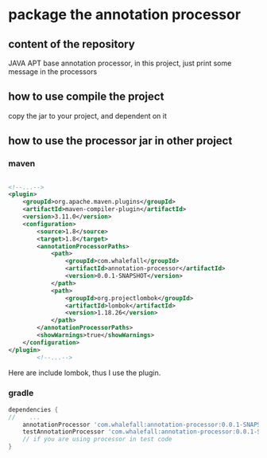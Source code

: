 # package the annotation processor

## content of the repository

JAVA APT base annotation processor, in this project, just print some message in the processors

## how to use compile the project

copy the jar to your project, and dependent on it 

## how to use the processor jar in other project

### maven

```xml

<!--...-->
<plugin>
    <groupId>org.apache.maven.plugins</groupId>
    <artifactId>maven-compiler-plugin</artifactId>
    <version>3.11.0</version>
    <configuration>
        <source>1.8</source>
        <target>1.8</target>
        <annotationProcessorPaths>
            <path>
                <groupId>com.whalefall</groupId>
                <artifactId>annotation-processor</artifactId>
                <version>0.0.1-SNAPSHOT</version>
            </path>
            <path>
                <groupId>org.projectlombok</groupId>
                <artifactId>lombok</artifactId>
                <version>1.18.26</version>
            </path>
        </annotationProcessorPaths>
        <showWarnings>true</showWarnings>
    </configuration>
</plugin>
        <!--...-->
```

Here are include lombok, thus I use the plugin.

### gradle

```groovy
dependencies {
//    ...
    annotationProcessor 'com.whalefall:annotation-processor:0.0.1-SNAPSHOT'
    testAnnotationProcessor 'com.whalefall:annotation-processor:0.0.1-SNAPSHOT'
    // if you are using processor in test code
}
```
